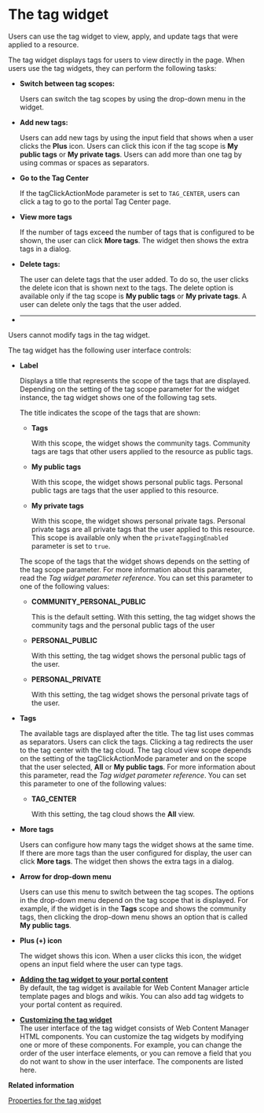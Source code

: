 # The tag widget

Users can use the tag widget to view, apply, and update tags that were applied to a resource.

The tag widget displays tags for users to view directly in the page. When users use the tag widgets, they can perform the following tasks:

-   **Switch between tag scopes:**

    Users can switch the tag scopes by using the drop-down menu in the widget.

-   **Add new tags:**

    Users can add new tags by using the input field that shows when a user clicks the **Plus** icon. Users can click this icon if the tag scope is **My public tags** or **My private tags**. Users can add more than one tag by using commas or spaces as separators.

-   **Go to the Tag Center**

    If the tagClickActionMode parameter is set to `TAG_CENTER`, users can click a tag to go to the portal Tag Center page.

-   **View more tags**

    If the number of tags exceed the number of tags that is configured to be shown, the user can click **More tags**. The widget then shows the extra tags in a dialog.

-   **Delete tags:**

    The user can delete tags that the user added. To do so, the user clicks the delete icon that is shown next to the tags. The delete option is available only if the tag scope is **My public tags** or **My private tags**. A user can delete only the tags that the user added.

-   ****

Users cannot modify tags in the tag widget.

The tag widget has the following user interface controls:

-   **Label**

    Displays a title that represents the scope of the tags that are displayed. Depending on the setting of the tag scope parameter for the widget instance, the tag widget shows one of the following tag sets.

    The title indicates the scope of the tags that are shown:

    -   **Tags**

        With this scope, the widget shows the community tags. Community tags are tags that other users applied to the resource as public tags.

    -   **My public tags**

        With this scope, the widget shows personal public tags. Personal public tags are tags that the user applied to this resource.

    -   **My private tags**

        With this scope, the widget shows personal private tags. Personal private tags are all private tags that the user applied to this resource. This scope is available only when the `privateTaggingEnabled` parameter is set to `true`.

    The scope of the tags that the widget shows depends on the setting of the tag scope parameter. For more information about this parameter, read the *Tag widget parameter reference*. You can set this parameter to one of the following values:

    -   **COMMUNITY\_PERSONAL\_PUBLIC**

        This is the default setting. With this setting, the tag widget shows the community tags and the personal public tags of the user

    -   **PERSONAL\_PUBLIC**

        With this setting, the tag widget shows the personal public tags of the user.

    -   **PERSONAL\_PRIVATE**

        With this setting, the tag widget shows the personal private tags of the user.

-   **Tags**

    The available tags are displayed after the title. The tag list uses commas as separators. Users can click the tags. Clicking a tag redirects the user to the tag center with the tag cloud. The tag cloud view scope depends on the setting of the tagClickActionMode parameter and on the scope that the user selected, **All** or **My public tags**. For more information about this parameter, read the *Tag widget parameter reference*. You can set this parameter to one of the following values:

    -   **TAG\_CENTER**

        With this setting, the tag cloud shows the **All** view.

-   **More tags**

    Users can configure how many tags the widget shows at the same time. If there are more tags than the user configured for display, the user can click **More tags**. The widget then shows the extra tags in a dialog.

-   **Arrow for drop-down menu**

    Users can use this menu to switch between the tag scopes. The options in the drop-down menu depend on the tag scope that is displayed. For example, if the widget is in the **Tags** scope and shows the community tags, then clicking the drop-down menu shows an option that is called **My public tags**.

-   **Plus \(+\) icon**

    The widget shows this icon. When a user clicks this icon, the widget opens an input field where the user can type tags.


-   **[Adding the tag widget to your portal content](../admin-system/tag_rate_add_inltag_lite.md)**  
By default, the tag widget is available for Web Content Manager article template pages and blogs and wikis. You can also add tag widgets to your portal content as required.
-   **[Customizing the tag widget](../admin-system/tag_rate_cust_inltag_lite.md)**  
The user interface of the tag widget consists of Web Content Manager HTML components. You can customize the tag widgets by modifying one or more of these components. For example, you can change the order of the user interface elements, or you can remove a field that you do not want to show in the user interface. The components are listed here.


**Related information**  


[Properties for the tag widget](../admin-system/srvcfg_cpcfg4tr_dlgtag_altui.md)

